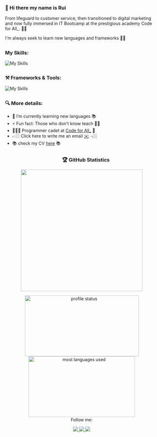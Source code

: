 
### 👋 Hi there my name is Rui
From lifeguard to customer service, then transitioned to digital marketing and now fully immersed in IT Bootcamp at the prestigious academy Code for All_.  🥷🚀

I'm always seek to learn new languages and frameworks 🤘🏼

##

###  My Skills:
![My Skills](https://skillicons.dev/icons?i=js,html,css,java,mysql)

<h2 dir="auto"></h2>

### ⚒️ Frameworks & Tools:
![My Skills](https://skillicons.dev/icons?i=bootstrap,hibernate,jquery,maven,vscode,powershell,postman,idea)

<h2 dir="auto"></h2>

### 🔍 More details:

- 🌱 I’m currently learning new languages 📚 
- ⚡ Fun fact: Those who don't know teach 🤘🏼
- 🧑🏼‍🎓 Programmer cadet at [Code for All_](https://codeforall.com/) 🚀
- 👉🏼 Click here to write me an email [✉️](rfmcsilva@gmail.com) 👈🏼
- 📚 check my CV [here](https://github.com/RFMCS/RFMCS/blob/main/resources/rui_silva_junior_fullstackdev.pdf) 📚
### 

<h2 dir="auto"></h2>

<div id="user-content-toc">
  <ul align="center">
    <h3>&nbsp;🏆 GitHub Statistics</h3>
  </ul>
</div>

<!-- Git status cards -->
<p align="center">
    <img src="https://github-readme-streak-stats.herokuapp.com/?user=rfmcs&hide_border=true&theme=radical" width="400px">
</p>

<div align="center">
    <img width="375px" height=200 align="center" src="https://github-readme-stats.vercel.app/api?username=rfmcs&theme=radical" alt="profile status"/>
    <img width="350px" height=200 align="center" src="https://github-readme-stats.vercel.app/api/top-langs?username=rfmcs&show_icons=true&locale=en&layout=compact&theme=radical" alt="most languages used"/>
    
</div>

<div align = "center"  
        <p> Follow me: </p>
         <a href="https://www.linkedin.com/in/rui-filipe-silva/">
    <img src="https://img.shields.io/badge/linkedin-%230077B5.svg?style=for-the-badge&logo=linkedin&logoColor=white" />
     </a>
    <a href="https://www.facebook.com/rui.costa.silva90s/">
    <img src="https://img.shields.io/badge/Facebook-1877F2?style=for-the-badge&logo=facebook&logoColor=white" />
     </a>
     <a href="https://www.instagram.com/rui_dacostasilva/">
    <img src="https://img.shields.io/badge/Instagram-E4405F?style=for-the-badge&logo=instagram&logoColor=white" />
     </a>
</div>
